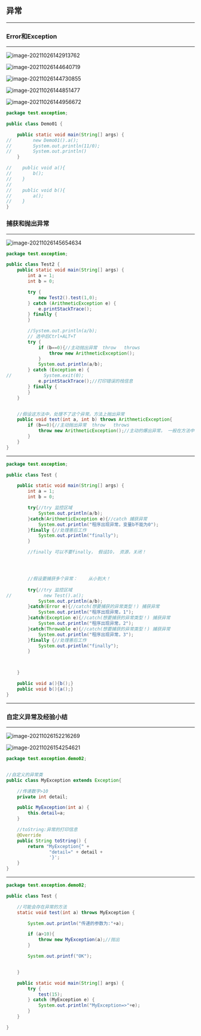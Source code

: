 ## 异常

---

### Error和Exception

---

![image-20211026142913762](C:\Users\admin\AppData\Roaming\Typora\typora-user-images\image-20211026142913762.png)

![image-20211026144640719](C:\Users\admin\AppData\Roaming\Typora\typora-user-images\image-20211026144640719.png)

![image-20211026144730855](C:\Users\admin\AppData\Roaming\Typora\typora-user-images\image-20211026144730855.png)

![image-20211026144851477](C:\Users\admin\AppData\Roaming\Typora\typora-user-images\image-20211026144851477.png)

![image-20211026144956672](C:\Users\admin\AppData\Roaming\Typora\typora-user-images\image-20211026144956672.png)

```java
package test.exception;

public class Demo01 {

    public static void main(String[] args) {
//        new Demo01().a();
//        System.out.println(11/0);
//        System.out.println()
    }  

//    public void a(){
//        b();
//    }
//
//    public void b(){
//        a();
//    }
}

```

### 捕获和抛出异常

---

![image-20211026145654634](C:\Users\admin\AppData\Roaming\Typora\typora-user-images\image-20211026145654634.png)

```java
package test.exception;

public class Test2 {
    public static void main(String[] args) {
        int a = 1;
        int b = 0;

        try {
            new Test2().test(1,0);
        } catch (ArithmeticException e) {
            e.printStackTrace();
        } finally {
        }

        //System.out.println(a/b);
        // 选中后Ctrl+ALT+T
        try {
            if (b==0){//主动抛出异常  throw   throws
                throw new ArithmeticException();
            }
            System.out.println(a/b);
        } catch (Exception e) {
//            System.exit(0);
            e.printStackTrace();//打印错误的栈信息
        } finally {
        }
    }


    //假设这方法中，处理不了这个异常。方法上抛出异常
    public void test(int a, int b) throws ArithmeticException{
        if (b==0){//主动抛出异常  throw   throws
            throw new ArithmeticException();//主动的爆出异常， 一般在方法中使用
        }
    }
}
```

---

```java
package test.exception;

public class Test {

    public static void main(String[] args) {
        int a = 1;
        int b = 0;

        try{//try 监控区域
            System.out.println(a/b);
        }catch(ArithmeticException e){//catch 捕获异常
            System.out.println("程序出现异常，变量b不能为0");
        }finally {//处理善后工作
            System.out.println("finally");
        }

        //finally 可以不要finally， 假设IO， 资源，关闭！




        //假设要捕获多个异常：    从小到大！
        
        try{//try 监控区域
//            new Test().a();
            System.out.println(a/b);
        }catch(Error e){//catch(想要捕获的异常类型！) 捕获异常
            System.out.println("程序出现异常，1");
        }catch(Exception e){//catch(想要捕获的异常类型！) 捕获异常
            System.out.println("程序出现异常，2");
        }catch(Throwable e){//catch(想要捕获的异常类型！) 捕获异常
            System.out.println("程序出现异常，3");
        }finally {//处理善后工作
            System.out.println("finally");
        }



    }

    public void a(){b();}
    public void b(){a();}
}
```

---

### 自定义异常及经验小结

---

![image-20211026152216269](C:\Users\admin\AppData\Roaming\Typora\typora-user-images\image-20211026152216269.png)

![image-20211026154254621](C:\Users\admin\AppData\Roaming\Typora\typora-user-images\image-20211026154254621.png)

```java
package test.exception.demo02;


//自定义的异常类
public class MyException extends Exception{

    //传递数字>10
    private int detail;

    public MyException(int a) {
        this.detail=a;
    }

    //toString:异常的打印信息
    @Override
    public String toString() {
        return "MyException{" +
                "detail=" + detail +
                '}';
    }
}

```

---

```java
package test.exception.demo02;

public class Test {

    //可能会存在异常的方法
    static void test(int a) throws MyException {

        System.out.println("传递的参数为:"+a);

        if (a>10){
            throw new MyException(a);//抛出
        }

        System.out.printf("OK");


    }

    public static void main(String[] args) {
        try {
            test(15);
        } catch (MyException e) {
            System.out.println("MyException=>"+e);
        }
    }

}

```

